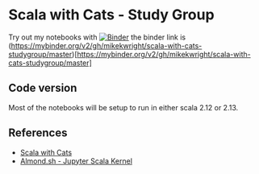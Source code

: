 Scala with Cats - Study Group
=====================================================================

Try out my notebooks with [![Binder](https://mybinder.org/badge_logo.svg)](https://mybinder.org/v2/gh/mikekwright/scala-with-cats-studygroup/master)
the binder link is
(https://mybinder.org/v2/gh/mikekwright/scala-with-cats-studygroup/master)[https://mybinder.org/v2/gh/mikekwright/scala-with-cats-studygroup/master]  

## Code version

Most of the notebooks will be setup to run in either scala 2.12 or 2.13.  

## References

- [Scala with Cats](https://underscore.io/books/scala-with-cats/)  
- [Almond.sh - Jupyter Scala Kernel](https://almond.sh/)  

